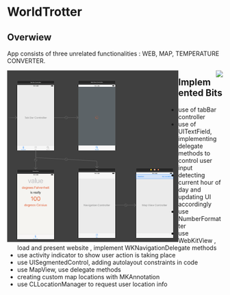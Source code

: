 # WorldTrotter

## Overwiew
App consists of three unrelated functionalities : WEB, MAP, TEMPERATURE CONVERTER.



<img  align="right" src="worldTrotter.gif">
<img  align="left" src="worldTrotter.png">

## Implemented Bits
* use of tabBar controller
* use of UITextField, implementing delegate methods to control user input
* detecting current hour of day and updating UI accordingly
* use NumberFormatter
* use WebKitView , load and present website , implement WKNavigationDelegate methods
* use activity indicator to show user action is taking place
* use UISegmentedControl, adding autolayout constraints in code
* use MapView, use delegate methods
* creating custom map locations with MKAnnotation
* use CLLocationManager to request user location info
